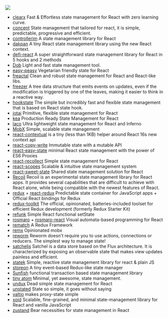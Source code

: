 ![](https://cdn.rawgit.com/sindresorhus/awesome/d7305f38d29fed78fa85652e3a63e154dd8e8829/media/badge.svg)

* [clearx](https://github.com/Autodesk/clearx) Fast & Effortless state management for React with zero learning curve.
* [concent](https://github.com/concentjs/concent) State management that tailored for react, it is simple, predictable, progressive and efficient.
* [controllerim](https://github.com/Niryo/controllerim/) A state management library for React
* [dakpan](https://github.com/houfio/dakpan) A tiny React state management library using the new React context.
* [defi-react](https://github.com/finom/defi/tree/master/packages/react) A super straightforward state management library for React in 5 hooks and 2 methods
* [Dob](https://github.com/dobjs/dob) Light and fast state management tool.
* [easy-peasy](https://github.com/ctrlplusb/easy-peasy) Vegetarian friendly state for React
* [freactal](https://github.com/FormidableLabs/freactal) Clean and robust state management for React and React-like libs.
* [freezer](https://github.com/arqex/freezer) A tree data structure that emits events on updates, even if the modification is triggered by one of the leaves, making it easier to think in a reactive way.
* [hookstate](https://hookstate.js.org) The simple but incredibly fast and flexible state management that is based on React state hook.
* [jotai](https://github.com/react-spring/jotai) Primitive, flexible state management for React
* [kea](https://kea.js.org/) Production Ready State Management for React
* [laco](https://github.com/deamme/laco) Ultra lightweight state management for React and Inferno
* [MobX](https://mobx.js.org/) Simple, scalable state management
* [react-contextual](https://github.com/drcmda/react-contextual) is a tiny (less than 1KB) helper around React 16s new context api
* [react-copy-write](https://github.com/aweary/react-copy-write) Immutable state with a mutable API
* [react-easy-state](https://github.com/solkimicreb/react-easy-state) minimal React state management with the power of ES6 Proxies
* [react-recollect](https://github.com/davidgilbertson/react-recollect) Simple state management for React
* [react-scopes](https://github.com/rscopes/react-scopes) Scalable & intuitive state management system
* [react-sweet-state](https://github.com/atlassian/react-sweet-state) Shared state management solution for React
* [Recoil](https://github.com/facebookexperimental/Recoil) Recoil is an experimental state management library for React apps. It provides several capabilities that are difficult to achieve with React alone, while being compatible with the newest features of React.
* [redux](https://github.com/reactjs/redux/) +  [react-redux](https://github.com/reactjs/react-redux) Predictable state container for JavaScript apps + Official React bindings for Redux
* [redux-toolkit](https://github.com/reduxjs/redux-toolkit) The official, opinionated, batteries-included toolset for efficient Redux development (formerly Redux Starter Kit)
* [refunk](https://github.com/jxnblk/refunk) Simple React functional setState
* [rosmaro](https://rosmaro.js.org) + [rosmaro-react](https://github.com/lukaszmakuch/rosmaro-react) Visual automata-based programming for React
* [rematch](https://github.com/rematch/rematch) A Redux Framework
* [remx](https://github.com/wix/remx) Opinionated mobx
* [reworm](https://github.com/pedronauck/reworm) Reworm doesn't require you to use actions, connections or reducers. The simplest way to manage state!
* [satcheljs](https://github.com/Microsoft/satcheljs) Satchel is a data store based on the Flux architecture. It is characterized by exposing an observable state that makes view updates painless and efficient.
* [statek](https://statek.dev) Simple, reactive state management library for react & plain JS
* [storeon](https://github.com/storeon/storeon) A tiny event-based Redux-like state manager
* [Sunfish](https://github.com/tzilist/Sunfish) functional transaction based state management library
* [tiny atom](https://github.com/QubitProducts/tiny-atom) Minimal, yet awesome, state management.
* [undux](https://github.com/bcherny/undux) Dead simple state management for React
* [unstated](https://github.com/jamiebuilds/unstated) State so simple, it goes without saying
* [valtio](https://github.com/pmndrs/valtio) makes proxy-state simple
* [xoid](https://github.com/onurkerimov/xoid) Scalable, fine-grained, and minimal state-management library for React and vanilla JavaScript
* [zustand](https://github.com/react-spring/zustand) Bear necessities for state management in React
